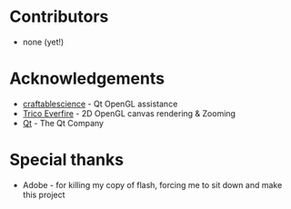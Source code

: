 # Contributors
- none (yet!)

# Acknowledgements
- [craftablescience](https://github.com/craftablescience) - Qt OpenGL assistance
- [Trico Everfire](https://github.com/Trico-Everfire) - 2D OpenGL canvas rendering & Zooming
- [Qt](https://www.qt.io) - The Qt Company

# Special thanks
- Adobe - for killing my copy of flash, forcing me to sit down and make this project
